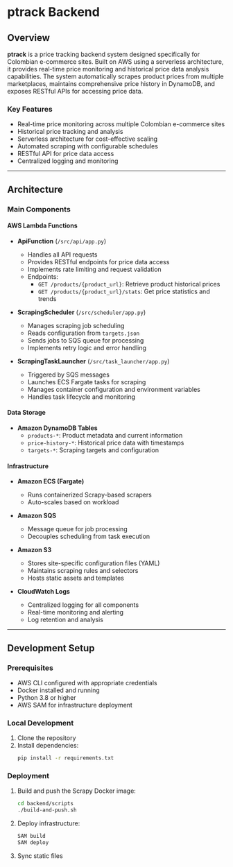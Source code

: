 # ptrack Backend

## Overview

**ptrack** is a  price tracking backend system designed specifically for Colombian e-commerce sites. Built on AWS using a serverless architecture, it provides real-time price monitoring and historical price data analysis capabilities. The system automatically scrapes product prices from multiple marketplaces, maintains comprehensive price history in DynamoDB, and exposes RESTful APIs for accessing price data.

### Key Features

- Real-time price monitoring across multiple Colombian e-commerce sites
- Historical price tracking and analysis
- Serverless architecture for cost-effective scaling
- Automated scraping with configurable schedules
- RESTful API for price data access
- Centralized logging and monitoring

---

## Architecture

### Main Components

#### AWS Lambda Functions

- **ApiFunction** (`/src/api/app.py`)
  - Handles all API requests
  - Provides RESTful endpoints for price data access
  - Implements rate limiting and request validation
  - Endpoints:
    - `GET /products/{product_url}`: Retrieve product historical prices
    - `GET /products/{product_url}/stats`: Get price statistics and trends

- **ScrapingScheduler** (`/src/scheduler/app.py`)
  - Manages scraping job scheduling
  - Reads configuration from `targets.json`
  - Sends jobs to SQS queue for processing
  - Implements retry logic and error handling

- **ScrapingTaskLauncher** (`/src/task_launcher/app.py`)
  - Triggered by SQS messages
  - Launches ECS Fargate tasks for scraping
  - Manages container configuration and environment variables
  - Handles task lifecycle and monitoring

#### Data Storage

- **Amazon DynamoDB Tables**
  - `products-*`: Product metadata and current information
  - `price-history-*`: Historical price data with timestamps
  - `targets-*`: Scraping targets and configuration

#### Infrastructure

- **Amazon ECS (Fargate)**
  - Runs containerized Scrapy-based scrapers
  - Auto-scales based on workload

- **Amazon SQS**
  - Message queue for job processing
  - Decouples scheduling from task execution

- **Amazon S3**
  - Stores site-specific configuration files (YAML)
  - Maintains scraping rules and selectors
  - Hosts static assets and templates

- **CloudWatch Logs**
  - Centralized logging for all components
  - Real-time monitoring and alerting
  - Log retention and analysis

---

## Development Setup

### Prerequisites

- AWS CLI configured with appropriate credentials
- Docker installed and running
- Python 3.8 or higher
- AWS SAM for infrastructure deployment

### Local Development

1. Clone the repository
2. Install dependencies:
   ```sh
   pip install -r requirements.txt
   ```

### Deployment

1. Build and push the Scrapy Docker image:
   ```sh
   cd backend/scripts
   ./build-and-push.sh
   ```
2. Deploy infrastructure:
   ```sh
   SAM build
   SAM deploy
   ```
3. Sync static files


